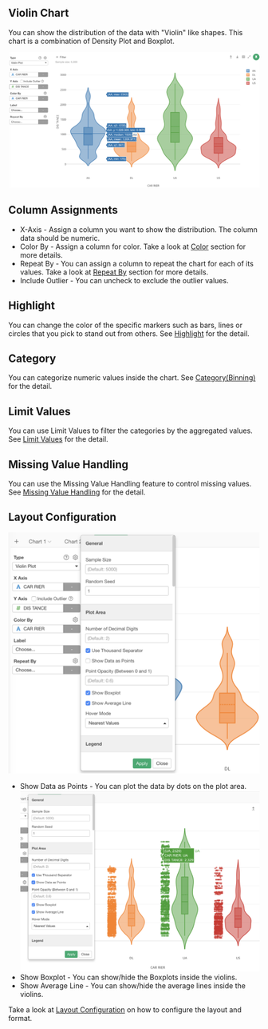 ## Violin Chart


You can show the distribution of the data with "Violin" like shapes. This chart is a combination of Density Plot and Boxplot. 


![](images/violin1.png)

## Column Assignments

* X-Axis - Assign a column you want to show the distribution. The column data should be numeric. 
* Color By - Assign a column for color. Take a look at [Color](color.md) section for more details.
* Repeat By - You can assign a column to repeat the chart for each of its values. Take a look at [Repeat By](small-multiple.md) section for more details.
* Include Outlier - You can uncheck to exclude the outlier values. 

## Highlight 

You can change the color of the specific markers such as bars, lines or circles that you pick to stand out from others. See [Highlight](highlight.md) for the detail. 


## Category 

You can categorize numeric values inside the chart. See [Category(Binning)](category.md) for the detail.

## Limit Values

You can use Limit Values to filter the categories by the aggregated values. See [Limit Values](limit.md) for the detail.




## Missing Value Handling

You can use the Missing Value Handling feature to control missing values. See [Missing Value Handling](missing-value-handling.md) for the detail.


## Layout Configuration

![](images/violin2.png)


* Show Data as Points - You can plot the data by dots on the plot area. 
![](images/violin3.png)
* Show Boxplot - You can show/hide the Boxplots inside the violins. 
* Show Average Line - You can show/hide the average lines inside the violins.


Take a look at [Layout Configuration](layout.md) on how to configure the layout and format. 
